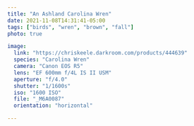 ```yaml
---
title: "An Ashland Carolina Wren"
date: 2021-11-08T14:31:41-05:00
tags: ["birds", "wren", "brown", "fall"]
photo: true

image:
  link: "https://chriskeele.darkroom.com/products/444639"
  species: "Carolina Wren"
  camera: "Canon EOS R5"
  lens: "EF 600mm f/4L IS II USM"
  aperture: "f/4.0"
  shutter: "1/1600s"
  iso: "1600 ISO"
  file: "_M6A0087"
  orientation: "horizontal"

---
```


